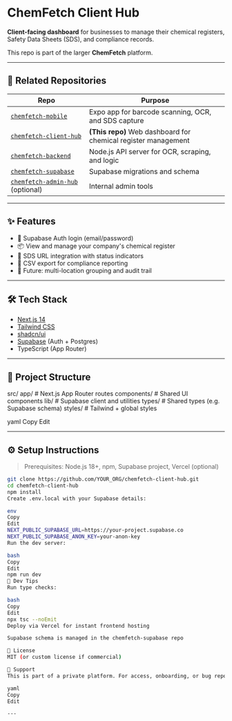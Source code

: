 # ChemFetch Client Hub

**Client-facing dashboard** for businesses to manage their chemical registers, Safety Data Sheets (SDS), and compliance records.

This repo is part of the larger **ChemFetch** platform.

---

## 🔗 Related Repositories

| Repo                     | Purpose                                                   |
|--------------------------|-----------------------------------------------------------|
| [`chemfetch-mobile`](https://github.com/YOUR_ORG/chemfetch-mobile)     | Expo app for barcode scanning, OCR, and SDS capture         |
| [`chemfetch-client-hub`](.)                               | **(This repo)** Web dashboard for chemical register management |
| [`chemfetch-backend`](https://github.com/YOUR_ORG/chemfetch-backend)   | Node.js API server for OCR, scraping, and logic             |
| [`chemfetch-supabase`](https://github.com/YOUR_ORG/chemfetch-supabase) | Supabase migrations and schema                             |
| [`chemfetch-admin-hub`](https://github.com/YOUR_ORG/chemfetch-admin-hub) (optional) | Internal admin tools                                        |

---

## ✨ Features

- 🔐 Supabase Auth login (email/password)
- 📦 View and manage your company's chemical register
- 🔗 SDS URL integration with status indicators
- 📁 CSV export for compliance reporting
- 📍 Future: multi-location grouping and audit trail

---

## 🛠️ Tech Stack

- [Next.js 14](https://nextjs.org/)
- [Tailwind CSS](https://tailwindcss.com/)
- [shadcn/ui](https://ui.shadcn.com/)
- [Supabase](https://supabase.com/) (Auth + Postgres)
- TypeScript (App Router)

---

## 🧱 Project Structure

src/
app/ # Next.js App Router routes
components/ # Shared UI components
lib/ # Supabase client and utilities
types/ # Shared types (e.g. Supabase schema)
styles/ # Tailwind + global styles

yaml
Copy
Edit

---

## ⚙️ Setup Instructions

> Prerequisites: Node.js 18+, npm, Supabase project, Vercel (optional)

```bash
git clone https://github.com/YOUR_ORG/chemfetch-client-hub.git
cd chemfetch-client-hub
npm install
Create .env.local with your Supabase details:

env
Copy
Edit
NEXT_PUBLIC_SUPABASE_URL=https://your-project.supabase.co
NEXT_PUBLIC_SUPABASE_ANON_KEY=your-anon-key
Run the dev server:

bash
Copy
Edit
npm run dev
🧪 Dev Tips
Run type checks:

bash
Copy
Edit
npx tsc --noEmit
Deploy via Vercel for instant frontend hosting

Supabase schema is managed in the chemfetch-supabase repo

📜 License
MIT (or custom license if commercial)

🙋 Support
This is part of a private platform. For access, onboarding, or bug reports, please contact the project maintainer.

yaml
Copy
Edit

---

